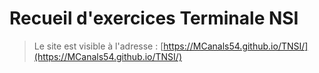 # Recueil d'exercices Terminale NSI


> Le site est visible à l'adresse : [https://MCanals54.github.io/TNSI/](https://MCanals54.github.io/TNSI/)


